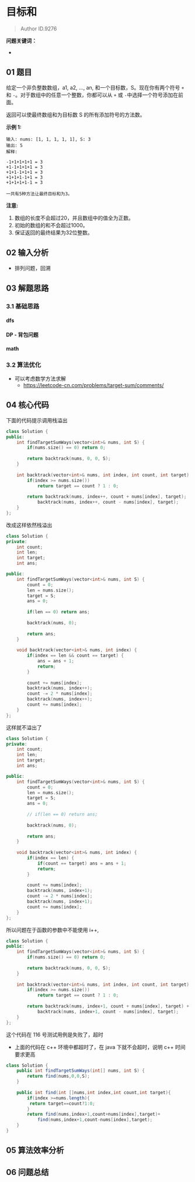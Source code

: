 # 目标和
> Author ID.9276 

**问题关键词：**

- 

## 01 题目

给定一个非负整数数组，a1, a2, ..., an, 和一个目标数，S。现在你有两个符号 `+` 和 `-`。对于数组中的任意一个整数，你都可以从 `+` 或 `-`中选择一个符号添加在前面。

返回可以使最终数组和为目标数 S 的所有添加符号的方法数。

**示例 1:**

```
输入: nums: [1, 1, 1, 1, 1], S: 3
输出: 5
解释: 

-1+1+1+1+1 = 3
+1-1+1+1+1 = 3
+1+1-1+1+1 = 3
+1+1+1-1+1 = 3
+1+1+1+1-1 = 3

一共有5种方法让最终目标和为3。
```

**注意:**

1. 数组的长度不会超过20，并且数组中的值全为正数。
2. 初始的数组的和不会超过1000。
3. 保证返回的最终结果为32位整数。

## 02 输入分析

- 排列问题，回溯

## 03 解题思路

### 3.1 基础思路

#### dfs

#### DP - 背包问题

#### math

### 3.2 算法优化

- 可以考虑数学方法求解
  - <https://leetcode-cn.com/problems/target-sum/comments/>

## 04 核心代码

下面的代码提示调用栈溢出

```c++
class Solution {
public:
    int findTargetSumWays(vector<int>& nums, int S) {
        if(nums.size() == 0) return 0;
        
        return backtrack(nums, 0, 0, S);
    }
    
    int backtrack(vector<int>& nums, int index, int count, int target) {
        if(index >= nums.size())
            return target == count ? 1 : 0;
        
        return backtrack(nums, index++, count + nums[index], target); 
            backtrack(nums, index++, count - nums[index], target);
    }
};
```

改成这样依然栈溢出

```c++
class Solution {
private:
    int count;
    int len;
    int target;
    int ans;

public:
    int findTargetSumWays(vector<int>& nums, int S) {
        count = 0;
        len = nums.size();
        target = S;
        ans = 0;
        
        if(len == 0) return ans;
        
        backtrack(nums, 0);
        
        return ans;
    }
    
    void backtrack(vector<int>& nums, int index) {
        if(index == len && count == target) {
            ans = ans + 1;
            return;
        }
        
        count += nums[index];
        backtrack(nums, index++);
        count -= 2 * nums[index];
        backtrack(nums, index++);
        count += nums[index];
    }
};
```

这样就不溢出了

```c++
class Solution {
private:
    int count;
    int len;
    int target;
    int ans;

public:
    int findTargetSumWays(vector<int>& nums, int S) {
        count = 0;
        len = nums.size();
        target = S;
        ans = 0;
        
        // if(len == 0) return ans;
        
        backtrack(nums, 0);
        
        return ans;
    }
    
    void backtrack(vector<int>& nums, int index) {
        if(index == len) {
            if(count == target) ans = ans + 1;
            return;
        }
        
        count += nums[index];
        backtrack(nums, index+1);
        count -= 2 * nums[index];
        backtrack(nums, index+1);
        count += nums[index];
    }
};
```

所以问题在于函数的参数中不能使用 i++,

```c++
class Solution {
public:
    int findTargetSumWays(vector<int>& nums, int S) {
        if(nums.size() == 0) return 0;
        
        return backtrack(nums, 0, 0, S);
    }
    
    int backtrack(vector<int>& nums, int index, int count, int target) {
        if(index >= nums.size())
            return target == count ? 1 : 0;
        
        return backtrack(nums, index+1, count + nums[index], target) + 
            backtrack(nums, index+1, count - nums[index], target);
    }
};
```

这个代码在 116 号测试用例是失败了，超时

- 上面的代码在 c++ 环境中都超时了，在 java 下就不会超时，说明 c++ 时间要求更高

```java
class Solution {
    public int findTargetSumWays(int[] nums, int S) {     
        return find(nums,0,0,S);
    }
    
    public int find(int []nums,int index,int count,int target){
        if(index >=nums.length){
         return target==count?1:0;
        }
        return find(nums,index+1,count+nums[index],target)+
            find(nums,index+1,count-nums[index],target); 
    }
}
```



## 05 算法效率分析



## 06 问题总结

